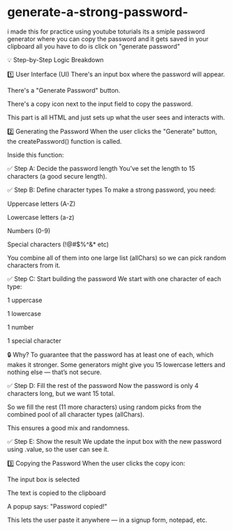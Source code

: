 # generate-a-strong-password-

i made this for practice using youtube toturials 
its a smiple password generator where you can copy the password and it gets saved in your clipboard 
all you have to do is click on "generate password"

💡 Step-by-Step Logic Breakdown


1️⃣ User Interface (UI)
There's an input box where the password will appear.

There's a "Generate Password" button.

There's a copy icon next to the input field to copy the password.

This part is all HTML and just sets up what the user sees and interacts with.

2️⃣ Generating the Password
When the user clicks the "Generate" button, the createPassword() function is called.

Inside this function:

✅ Step A: Decide the password length
You’ve set the length to 15 characters (a good secure length).

✅ Step B: Define character types
To make a strong password, you need:

Uppercase letters (A-Z)

Lowercase letters (a-z)

Numbers (0-9)

Special characters (!@#$%^&* etc)

You combine all of them into one large list (allChars) so we can pick random characters from it.

✅ Step C: Start building the password
We start with one character of each type:

1 uppercase

1 lowercase

1 number

1 special character

🔒 Why?
To guarantee that the password has at least one of each, which makes it stronger.
Some generators might give you 15 lowercase letters and nothing else — that’s not secure.

✅ Step D: Fill the rest of the password
Now the password is only 4 characters long, but we want 15 total.

So we fill the rest (11 more characters) using random picks from the combined pool of all character types (allChars).

This ensures a good mix and randomness.

✅ Step E: Show the result
We update the input box with the new password using .value, so the user can see it.

3️⃣ Copying the Password
When the user clicks the copy icon:

The input box is selected

The text is copied to the clipboard

A popup says: "Password copied!"

This lets the user paste it anywhere — in a signup form, notepad, etc.



